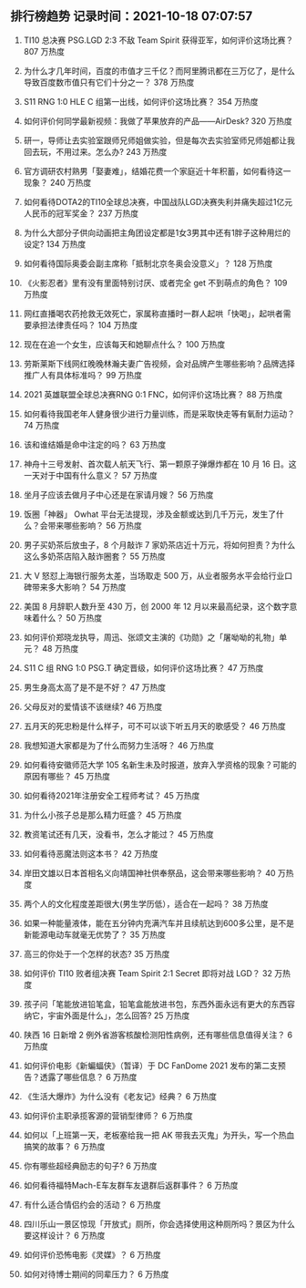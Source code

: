 
## 排行榜趋势 记录时间：2021-10-18 07:07:57
  
  1. TI10 总决赛 PSG.LGD 2:3 不敌 Team Spirit 获得亚军，如何评价这场比赛？ 807 万热度
    
  2. 为什么才几年时间，百度的市值才三千亿？而阿里腾讯都在三万亿了，是什么导致百度数市值只有它们十分之一？ 378 万热度
    
  3. S11 RNG 1:0 HLE C 组第一出线，如何评价这场比赛？ 354 万热度
    
  4. 如何评价何同学最新视频：我做了苹果放弃的产品——AirDesk? 320 万热度
    
  5. 研一，导师让去实验室跟师兄师姐做实验，但是每次去实验室师兄师姐都让我回去玩，不用过来。怎么办? 243 万热度
    
  6. 官方调研农村熟男「娶妻难」，结婚花费一个家庭近十年积蓄，如何看待这一现象？ 240 万热度
    
  7. 如何看待DOTA2的TI10全球总决赛，中国战队LGD决赛失利并痛失超过1亿元人民币的冠军奖金？ 237 万热度
    
  8. 为什么大部分子供向动画把主角团设定都是1女3男其中还有1胖子这种用烂的设定? 134 万热度
    
  9. 如何看待国际奥委会副主席称「抵制北京冬奥会没意义」？ 128 万热度
    
  10. 《火影忍者》里有没有里面特别讨厌、或者完全 get 不到萌点的角色？ 109 万热度
    
  11. 网红直播喝农药抢救无效死亡，家属称直播时一群人起哄「快喝」，起哄者需要承担法律责任吗？ 104 万热度
    
  12. 现在在追一个女生，应该每天和她聊点什么？ 100 万热度
    
  13. 劳斯莱斯下线网红晚晚林瀚夫妻广告视频，会对品牌产生哪些影响？品牌选择推广人有具体标准吗？ 99 万热度
    
  14. 2021 英雄联盟全球总决赛RNG 0:1 FNC，如何评价这场比赛？ 88 万热度
    
  15. 如何看待我国老年人健身很少进行力量训练，而是采取快走等有氧耐力运动？ 74 万热度
    
  16. 该和谁结婚是命中注定的吗？ 63 万热度
    
  17. 神舟十三号发射、首次载人航天飞行、第一颗原子弹爆炸都在 10 月 16 日。这一天对于中国有什么意义？ 57 万热度
    
  18. 坐月子应该去做月子中心还是在家请月嫂？ 56 万热度
    
  19. 饭圈「神器」 Owhat 平台无法提现，涉及金额或达到几千万元，发生了什么？会带来哪些影响？ 56 万热度
    
  20. 男子买奶茶后放虫子，8 个月敲诈 7 家奶茶店近十万元，将如何担责？为什么这么多奶茶店陷入敲诈圈套？ 55 万热度
    
  21. 大 V 怒怼上海银行服务太差，当场取走 500 万，从业者服务水平会给行业口碑带来多大影响？ 54 万热度
    
  22. 美国 8 月辞职人数升至 430 万，创 2000 年 12 月以来最高纪录，这个数字意味着什么？ 50 万热度
    
  23. 如何评价郑晓龙执导，周迅、张颂文主演的《功勋》之「屠呦呦的礼物」单元？ 48 万热度
    
  24. S11 C 组 RNG 1:0 PSG.T 确定晋级，如何评价这场比赛？ 47 万热度
    
  25. 男生身高太高了是不是不好？ 47 万热度
    
  26. 父母反对的爱情该不该继续? 46 万热度
    
  27. 五月天的死忠粉是什么样子，可不可以谈下听五月天的歌感受？ 46 万热度
    
  28. 我想知道大家都是为了什么而努力生活呀？ 46 万热度
    
  29. 如何看待安徽师范大学 105 名新生未及时报道，放弃入学资格的现象？可能的原因有哪些？ 45 万热度
    
  30. 如何看待2021年注册安全工程师考试？ 45 万热度
    
  31. 为什么小孩子总是那么精力旺盛？ 45 万热度
    
  32. 教资笔试还有几天，没看书，怎么才能过？ 45 万热度
    
  33. 如何看待恶魔法则这本书？ 42 万热度
    
  34. 岸田文雄以日本首相名义向靖国神社供奉祭品，这会带来哪些影响？ 40 万热度
    
  35. 两个人的文化程度差距很大(男生学历低），适合在一起吗？ 38 万热度
    
  36. 如果一种能量液体，能在五分钟内充满汽车并且续航达到600多公里，是不是新能源电动车就毫无优势了？ 35 万热度
    
  37. 高三的你处于一个怎样的状态? 35 万热度
    
  38. 如何评价 TI10 败者组决赛 Team Spirit 2:1 Secret 即将对战 LGD？ 32 万热度
    
  39. 孩子问「笔能放进铅笔盒，铅笔盒能放进书包，东西外面永远有更大的东西容纳它，宇宙外面是什么」，怎么回答? 25 万热度
    
  40. 陕西 16 日新增 2 例外省游客核酸检测阳性病例，还有哪些信息值得关注？ 6 万热度
    
  41. 如何评价电影《新蝙蝠侠》（暂译）于 DC FanDome 2021 发布的第二支预告？透露了哪些信息？ 6 万热度
    
  42. 《生活大爆炸》为什么没有《老友记》经典？ 6 万热度
    
  43. 如何评价主职承揽客源的营销型律师？ 6 万热度
    
  44. 如何以「上班第一天，老板塞给我一把 AK 带我去灭鬼」为开头，写一个热血搞笑的故事？ 6 万热度
    
  45. 你有哪些超经典励志的句子? 6 万热度
    
  46. 如何看待福特Mach-E车友群车友退群后返群事件？ 6 万热度
    
  47. 有什么适合情侣约会的活动？ 6 万热度
    
  48. 四川乐山一景区惊现「开放式」厕所，你会选择使用这种厕所吗？景区为什么要这样设计？ 6 万热度
    
  49. 如何评价恐怖电影《灵媒》？ 6 万热度
    
  50. 如何对待博士期间的同辈压力？ 6 万热度
    